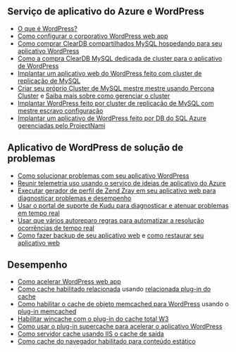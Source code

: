 ## <a name="wordpress-and-azure-app-service"></a>Serviço de aplicativo do Azure e WordPress

* [O que é WordPress?](https://wordpress.org/)
* [Como configurar o corporativo WordPress web app](../articles/app-service-web/web-sites-php-enterprise-wordpress.md)
* [Como comprar ClearDB compartilhados MySQL hospedando para seu aplicativo WordPress](http://blog.syntaxc4.net/post/2012/12/03/provisioning-a-mysql-database-from-the-windows-azure-store.aspx)
* [Como a compra ClearDB MySQL dedicada de cluster para o aplicativo de WordPress](https://azure.microsoft.com/blog/announcing-new-mysql-premium-tiers-from-cleardb/)
* [Implantar um aplicativo web do WordPress feito com cluster de replicação de MySQL](/documentation/templates/wordpress-mysql-replication/)
* [Criar seu próprio Cluster de MySQL mestre mestre usando Percona Cluster](/documentation/templates/mysql-ha-pxc/) e [Saiba mais sobre como gerenciar o cluster](https://github.com/fanjeffrey/axiom.articles/tree/master/pxc)
* [Implantar WordPress feito por cluster de replicação de MySQL com mestre escravo configuração](/documentation/templates/mysql-replication/)
* [Implantar um aplicativo de WordPress feito por DB do SQL Azure gerenciadas pelo ProjectNami](/marketplace/partners/projectnami/projectnami/)
  
## <a name="troubleshooting-wordpress-application"></a>Aplicativo de WordPress de solução de problemas

* [Como solucionar problemas com seu aplicativo WordPress](https://sunithamk.wordpress.com/2014/09/04/wordpress-troubleshooting-techniques-on-azure-websites/)
* [Reunir telemetria uso usando o serviço de ideias de aplicativo do Azure](https://azure.microsoft.com/blog/usage-analytics-for-wordpress-with-azure-app-insights/)
* [Executar gerador de perfil de Zend Zray em seu aplicativo web para diagnosticar problemas e desempenho](https://sunithamk.wordpress.com/2015/08/04/profiling-php-application-on-azure-web-apps/)
* [Usar o portal de suporte de Kudu para diagnosticar e atenuar problemas em tempo real](https://sunithamk.wordpress.com/2015/11/04/diagnose-and-mitigate-issues-with-azure-web-apps-support-portal/)
* [Usar que vários autoreparo regras para automatizar a resolução ocorrências de tempo real](http://microsoftazurewebsitescheatsheet.info/#auto-heal)
* [Como fazer backup de seu aplicativo web](../articles/app-service-web/web-sites-backup.md) e [como restaurar seu aplicativo web](../articles/app-service-web/web-sites-restore.md)

## <a name="performance"></a>Desempenho

* [Como acelerar WordPress web app](https://sunithamk.wordpress.com/2014/08/01/10-ways-to-speed-up-your-wordpress-site-on-azure-websites/)
* [Como cache habilitado relacionada](../articles/redis-cache/cache-dotnet-how-to-use-azure-redis-cache.md) usando [relacionada plug-in do cache](https://wordpress.org/plugins/wp-redis/)
* [Como habilitar o cache de objeto memcached para WordPress](../articles/app-service-web/web-sites-connect-to-redis-using-memcache-protocol.md) usando o [plug-in memcached](https://wordpress.org/plugins/memcached/)
* [Habilitar wincache com o plug-in do cache total W3](https://wordpress.org/plugins/w3-total-cache/)
* [Como usar o plug-in supercache para acelerar o aplicativo WordPress](http://ruslany.net/2008/12/speed-up-wordpress-on-iis-70/)
* [Como servidor cache usando IIS o cache de saída](http://blogs.msdn.com/b/brian_swan/archive/2011/06/08/performance-tuning-php-apps-on-windows-iis-with-output-caching.aspx)
* [Como cache do navegador habilitado para conteúdo estático](http://www.iis.net/configreference/system.webserver/staticcontent)

